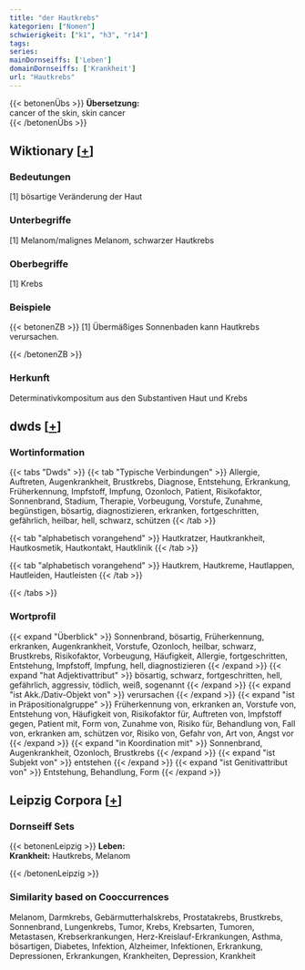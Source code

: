 ```yaml
---
title: "der Hautkrebs"
kategorien: ["Nomen"]
schwierigkeit: ["k1", "h3", "r14"]
tags:
series:
mainDornseiffs: ['Leben']
domainDornseiffs: ['Krankheit']
url: "Hautkrebs"
---
```


{{< betonenÜbs >}}
**Übersetzung:**  
cancer of the skin, skin cancer  
{{< /betonenÜbs >}}

## Wiktionary [[+](https://de.wiktionary.org/wiki/Hautkrebs)]

### Bedeutungen
[1] bösartige Veränderung der Haut  

### Unterbegriffe
[1] Melanom/malignes Melanom, schwarzer Hautkrebs  

### Oberbegriffe
[1] Krebs  

### Beispiele
{{< betonenZB >}}
[1] Übermäßiges Sonnenbaden kann Hautkrebs verursachen.  

{{< /betonenZB >}}
### Herkunft
Determinativkompositum aus den Substantiven Haut und Krebs  



## dwds [[+](https://www.dwds.de/wb/Hautkrebs)]

### Wortinformation
{{< tabs "Dwds" >}}
{{< tab "Typische Verbindungen" >}}
Allergie, Auftreten, Augenkrankheit, Brustkrebs, Diagnose, Entstehung, Erkrankung, Früherkennung, Impfstoff, Impfung, Ozonloch, Patient, Risikofaktor, Sonnenbrand, Stadium, Therapie, Vorbeugung, Vorstufe, Zunahme, begünstigen, bösartig, diagnostizieren, erkranken, fortgeschritten, gefährlich, heilbar, hell, schwarz, schützen
{{< /tab >}}

{{< tab "alphabetisch vorangehend" >}}
Hautkratzer, Hautkrankheit, Hautkosmetik, Hautkontakt, Hautklinik
{{< /tab >}}

{{< tab "alphabetisch vorangehend" >}}
Hautkrem, Hautkreme, Hautlappen, Hautleiden, Hautleisten
{{< /tab >}}

{{< /tabs >}}

### Wortprofil
{{< expand "Überblick" >}} Sonnenbrand, bösartig, Früherkennung, erkranken, Augenkrankheit, Vorstufe, Ozonloch, heilbar, schwarz, Brustkrebs, Risikofaktor, Vorbeugung, Häufigkeit, Allergie, fortgeschritten, Entstehung, Impfstoff, Impfung, hell, diagnostizieren {{< /expand >}}
{{< expand "hat Adjektivattribut" >}} bösartig, schwarz, fortgeschritten, hell, gefährlich, aggressiv, tödlich, weiß, sogenannt {{< /expand >}}
{{< expand "ist Akk./Dativ-Objekt von" >}} verursachen {{< /expand >}}
{{< expand "ist in Präpositionalgruppe" >}} Früherkennung von, erkranken an, Vorstufe von, Entstehung von, Häufigkeit von, Risikofaktor für, Auftreten von, Impfstoff gegen, Patient mit, Form von, Zunahme von, Risiko für, Behandlung von, Fall von, erkranken am, schützen vor, Risiko von, Gefahr von, Art von, Angst vor {{< /expand >}}
{{< expand "in Koordination mit" >}} Sonnenbrand, Augenkrankheit, Ozonloch, Brustkrebs {{< /expand >}}
{{< expand "ist Subjekt von" >}} entstehen {{< /expand >}}
{{< expand "ist Genitivattribut von" >}} Entstehung, Behandlung, Form {{< /expand >}}

## Leipzig Corpora [[+](https://corpora.uni-leipzig.de/en/res?word=Hautkrebs&corpusId=deu_newscrawl-public_2018)]

### Dornseiff Sets
{{< betonenLeipzig >}}
**Leben:**  
**Krankheit:** Hautkrebs, Melanom  

{{< /betonenLeipzig >}}

### Similarity based on Cooccurrences
Melanom, Darmkrebs, Gebärmutterhalskrebs, Prostatakrebs, Brustkrebs, Sonnenbrand, Lungenkrebs, Tumor, Krebs, Krebsarten, Tumoren, Metastasen, Krebserkrankungen, Herz-Kreislauf-Erkrankungen, Asthma, bösartigen, Diabetes, Infektion, Alzheimer, Infektionen, Erkrankung, Depressionen, Erkrankungen, Krankheiten, Depression, Krankheit

